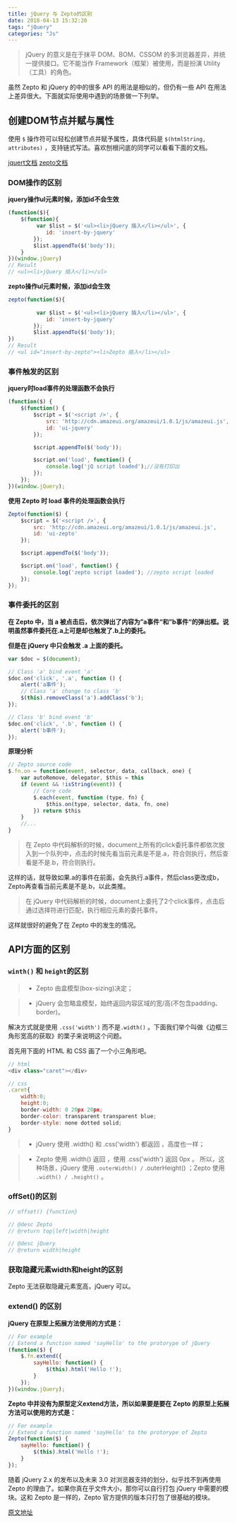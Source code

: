 ```yaml
---
title: jQuery 与 Zepto的区别
date: 2018-04-13 15:32:20
tags: "jQuery"
categories: "Js"
---
```


> jQuery 的意义是在于抹平 DOM、BOM、CSSOM 的多浏览器差异，并统一提供接口。它不能当作 Framework（框架）被使用，而是扮演 Utility（工具）的角色。

虽然 Zepto 和 jQuery 的中的很多 API 的用法是相似的，但仍有一些 API 在用法上差异很大。下面就实际使用中遇到的场景做一下列举。

## 创建DOM节点并赋与属性

使用 `$` 操作符可以轻松创建节点并赋予属性，具体代码是 `$(htmlString, attributes)` ，支持链式写法。喜欢刨根问底的同学可以看看下面的文档。

[jquert文档](http://api.jquery.com/jQuery/#jQuery-html-attributes)
[zepto文档](http://zeptojs.com/#)

### DOM操作的区别

**jquery操作ul元素时候，添加id不会生效**

```javascript
(function($){
    $(function){
         var $list = $('<ul><li>jQuery 插入</li></ul>', {
            id: 'insert-by-jquery'
        });
        $list.appendTo($('body'));
    }
})(window.jQuery)
// Result
// <ul><li>jQuery 插入</li></ul>
```
**zepto操作ul元素时候，添加id会生效**

```javascript
zepto(function($){
 
         var $list = $('<ul><li>jQuery 插入</li></ul>', {
            id: 'insert-by-jquery'
        });
        $list.appendTo($('body'));
})
// Result
// <ul id="insert-by-zepto"><li>Zepto 插入</li></ul>
```
<!-- more -->
### 事件触发的区别

**jquery时load事件的处理函数不会执行**
```javascript
(function($) {
    $(function() {    
        $script = $('<script />', {
            src: 'http://cdn.amazeui.org/amazeui/1.0.1/js/amazeui.js',
            id: 'ui-jquery'
        });

        $script.appendTo($('body'));

        $script.on('load', function() {
            console.log('jQ script loaded');//没有打印出
        });
    });
})(window.jQuery);
```
**使用 Zepto 时 load 事件的处理函数会执行**
```javascript
Zepto(function($) {  
    $script = $('<script />', {
        src: 'http://cdn.amazeui.org/amazeui/1.0.1/js/amazeui.js',
        id: 'ui-zepto'
    });

    $script.appendTo($('body'));

    $script.on('load', function() {
        console.log('zepto script loaded'); //zepto script loaded
    });
});
```

### 事件委托的区别
**在 Zepto 中，当 a 被点击后，依次弹出了内容为”a事件“和”b事件“的弹出框。说明虽然事件委托在.a上可是却也触发了.b上的委托。**

**但是在 jQuery 中只会触发 .a 上面的委托。**
```javascript
var $doc = $(document);

// Class 'a' bind event 'a'
$doc.on('click', '.a', function () {
    alert('a事件');
    // Class 'a' change to class 'b'
    $(this).removeClass('a').addClass('b');
});

// Class 'b' bind event 'b'
$doc.on('click', '.b', function () {
    alert('b事件');
});
```

**原理分析**
```javascript
// Zepto source code
$.fn.on = function(event, selector, data, callback, one) {
    var autoRemove, delegator, $this = this
    if (event && !isString(event)) {
        // Core code
        $.each(event, function (type, fn) {
            $this.on(type, selector, data, fn, one)
        }) return $this
    }
    //...
}
```
> 在 Zepto 中代码解析的时候，document上所有的click委托事件都依次放入到一个队列中，点击的时候先看当前元素是不是.a，符合则执行，然后查看是不是.b，符合则执行。

这样的话，就导致如果.a的事件在前面，会先执行.a事件，然后class更改成b，Zepto再查看当前元素是不是.b，以此类推。

> 在 jQuery 中代码解析的时候，document上委托了2个click事件，点击后通过选择符进行匹配，执行相应元素的委托事件。

这样就很好的避免了在 Zepto 中的发生的情况。

## API方面的区别

### `winth()` 和 `height`的区别

> * Zepto 由盒模型(box-sizing)决定；

> * jQuery 会忽略盒模型，始终返回内容区域的宽/高(不包含padding、border)。


解决方式就是使用 `.css('width')` 而不是`.width()` 。下面我们举个叫做《边框三角形宽高的获取》的栗子来说明这个问题。

首先用下面的 HTML 和 CSS 画了一个小三角形吧。
```javascript
// html
<div class="caret"></div>

// css
.caret{
    width:0;
    height:0;
    border-width: 0 20px 20px;
    border-color: transparent transparent blue; 
    border-style: none dotted solid;
}

```
> * jQuery 使用 .width() 和 .css('width') 都返回 ，高度也一样；

> * Zepto 使用 .width() 返回 ，使用 .css('width') 返回 0px 。
所以，这种场景，jQuery 使用 `.outerWidth() /` .outerHeight() ；Zepto 使用 `.width() / .height()` 。

### offSet()的区别

```javascript
// offset() {function}

// @desc Zepto
// @return top|left|width|height

// @desc jQuery
// @return width|height
```

### 获取隐藏元素width和height的区别

Zepto 无法获取隐藏元素宽高，jQuery 可以。

### extend() 的区别

**jQuery 在原型上拓展方法使用的方式是：**

```javascript
// For example
// Extend a function named 'sayHello' to the protorype of jQuery
(function($) {
    $.fn.extend({
        sayHello: function() {
            $(this).html('Hello !');
        }
    });
})(window.jQuery);
```

**Zepto 中并没有为原型定义extend方法，所以如果要是要在 Zepto 的原型上拓展方法可以使用的方式是：**

```javascript
// For example
// Extend a function named 'sayHello' to the protorype of Zepto
Zepto(function($) {
    sayHello: function() {
        $(this).html('Hello !');
    }
});
```
随着 jQuery 2.x 的发布以及未来 3.0 对浏览器支持的划分，似乎找不到再使用 Zepto 的理由了。如果你真在乎文件大小，那你可以自行打包 jQuery 中需要的模块。这和 Zepto 是一样的，Zepto 官方提供的版本只打包了很基础的模块。

[原文地址](https://segmentfault.com/a/1190000003409961)
